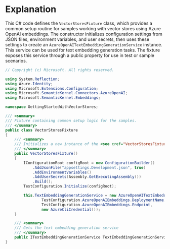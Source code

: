 # Explanation

This C# code defines the `VectorStoresFixture` class, which provides a common setup routine for samples working with vector stores using Azure OpenAI embeddings. The constructor initializes configuration settings from JSON files, environment variables, and user secrets, then uses these settings to create an `AzureOpenAITextEmbeddingGenerationService` instance. This service can be used for text embedding generation tasks. The fixture exposes this service through a public property for use in test or sample scenarios.

```csharp
// Copyright (c) Microsoft. All rights reserved.

using System.Reflection;
using Azure.Identity;
using Microsoft.Extensions.Configuration;
using Microsoft.SemanticKernel.Connectors.AzureOpenAI;
using Microsoft.SemanticKernel.Embeddings;

namespace GettingStartedWithVectorStores;

/// <summary>
/// Fixture containing common setup logic for the samples.
/// </summary>
public class VectorStoresFixture
{
    /// <summary>
    /// Initializes a new instance of the <see cref="VectorStoresFixture"/> class.
    /// </summary>
    public VectorStoresFixture()
    {
        IConfigurationRoot configRoot = new ConfigurationBuilder()
            .AddJsonFile("appsettings.Development.json", true)
            .AddEnvironmentVariables()
            .AddUserSecrets(Assembly.GetExecutingAssembly())
            .Build();
        TestConfiguration.Initialize(configRoot);

        this.TextEmbeddingGenerationService = new AzureOpenAITextEmbeddingGenerationService(
                TestConfiguration.AzureOpenAIEmbeddings.DeploymentName,
                TestConfiguration.AzureOpenAIEmbeddings.Endpoint,
                new AzureCliCredential());
    }

    /// <summary>
    /// Gets the text embedding generation service
    /// </summary>
    public ITextEmbeddingGenerationService TextEmbeddingGenerationService { get; }
}
```